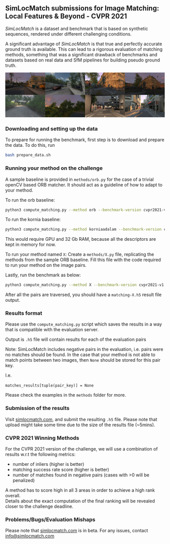 ## SimLocMatch submissions for Image Matching: Local Features & Beyond - CVPR 2021

*SimLocMatch* is a dataset and benchmark that is based on synthetic
sequences, rendered under different challenging conditions. 

A significant advantage of *SimLocMatch* is that true and perfectly
accurate ground truth is available. This can lead to a rigorous
evaluation of matching methods, something that was a significant
drawback of benchmarks and datasets based on real data and SfM
pipelines for building pseudo ground truth. 

![banner](./imgs/banner.jpg)


### Downloading and setting up the data

To prepare for running the benchmark, first step is to download and prepare the data.
To do this, run 

```sh
bash prepare_data.sh
```

### Running your method on the challenge
A sample baseline is provided in `methods/orb.py` for the case of a trivial openCV based ORB matcher. 
It should act as a guideline of how to adapt to your method.

To run the orb baseline:
```sh
python3 compute_matching.py --method orb --benchmark-version cvpr2021-v1
```

To run the kornia baseline:
```sh
python3 compute_matching.py --method korniaadalam --benchmark-version cvpr2021-v1
```

This would require GPU and 32 Gb RAM, because all the descriptors are kept in memory for now. 

To run your method named `X`:
Create a `methods/X.py` file, replicating the methods from the sample ORB baseline.
Fill this file with the code required to run your method on the image pairs. 

Lastly, run the benchmark as below:
```sh
python3 compute_matching.py --method X --benchmark-version cvpr2021-v1
```
After all the pairs are traversed, you should have a `matching-X.h5` result file output.


### Results format
Please use the `compute_matching.py` script which saves the results in
a way that is compatible with the evaluation server.

Output is `.h5` file will contain results for each of the evaluation pairs

Note: SimLocMatch includes negative pairs in the evaluation,
i.e. pairs were no matches should be found. In the case that your
method is not able to match points between two images, then `None`
should be stored for this pair key.

I.e.

`matches_results[tuple(pair_key)] = None`

Please check the examples in the `methods` folder for more. 

### Submission of the results

Visit [simlocmatch.com](https://simlocmatch.com), and submit the resulting `.h5` file. 
Please note that upload might take some time due to the size of the results file (~5mins).


### CVPR 2021 Winning Methods
For the CVPR 2021 version of the challenge, we will use a combination of results w.r.t the following metrics:

- number of inliers (higher is better)
- matching success rate score (higher is better)
- number of matches found in negative pairs (cases with >0 will be penalized)

A method has to score high in all 3 areas in order to achieve a high rank overall.  
Details about the exact computation of the final ranking will be revealed closer to the challenge deadline. 

### Problems/Bugs/Evaluation Mishaps

Please note that [simlocmatch.com](https://simlocmatch.com) is in beta. 
For any issues, contact [info@simlocmatch.com](mailto:info@simlocmatch.com)
